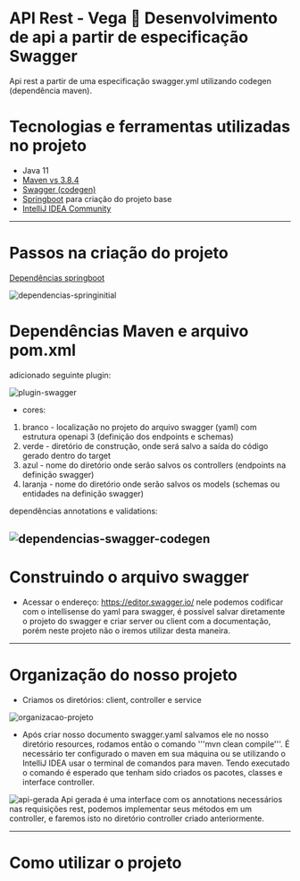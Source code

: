# API Rest - Vega 🤖 Desenvolvimento de api a partir de especificação Swagger

Api rest a partir de uma especificação swagger.yml utilizando codegen (dependência maven).

# Tecnologias e ferramentas utilizadas no projeto
- Java 11
- [Maven vs 3.8.4](https://maven.apache.org/download.cgi)
- [Swagger (codegen)](https://swagger.io/docs/open-source-tools/swagger-codegen/)
- [Springboot](https://start.spring.io/) para criação do projeto base
- [IntelliJ IDEA Community](https://www.jetbrains.com/pt-br/idea/download/)
---
# Passos na criação do projeto
[Dependências springboot](https://start.spring.io/)

![dependencias-springinitial](https://user-images.githubusercontent.com/83174570/150195134-532b726d-b2bb-4567-9df7-243d47db311f.png)

# Dependências Maven e arquivo pom.xml
adicionado seguinte plugin:

![plugin-swagger](https://user-images.githubusercontent.com/83174570/150149260-a8a6fba6-537c-4bc2-9b1f-d69567fa79d4.png)
- cores:
1. branco - localização no projeto do arquivo swagger (yaml) com estrutura openapi 3 (definição dos endpoints e schemas)
2. verde - diretório de construção, onde será salvo a saída do código gerado dentro do target
3. azul - nome do diretório onde serão salvos os controllers (endpoints na definição swagger)
4. laranja - nome do diretório onde serão salvos os models (schemas ou entidades na definição swagger)

dependências annotations e validations:

![dependencias-swagger-codegen](https://user-images.githubusercontent.com/83174570/150150750-77967fc6-47db-4208-ab20-1bcc7234bf26.png)
---
# Construindo o arquivo swagger

- Acessar o endereço: https://editor.swagger.io/ nele podemos codificar com o intellisense do yaml para swagger, é possível salvar diretamente o projeto do swagger e criar server ou client com a documentação, porém neste projeto não o iremos utilizar desta maneira.
---
# Organização do nosso projeto
- Criamos os diretórios: client, controller e service

![organizacao-projeto](https://user-images.githubusercontent.com/83174570/150166643-da6736ec-264b-42b7-a4f0-d8bc3d900138.png)

- Após criar nosso documento swagger.yaml salvamos ele no nosso diretório resources, rodamos então o comando '''mvn clean compile'''. É necessário ter configurado o maven em sua máquina ou se utilizando o IntelliJ IDEA usar o terminal de comandos para maven. Tendo executado o comando é esperado que tenham sido criados os pacotes, classes e interface controller.

![api-gerada](https://user-images.githubusercontent.com/83174570/150184487-bb2c2bd1-331c-451e-a1b4-582a40aecdd0.png)
Api gerada é uma interface com os annotations necessários nas requisições rest, podemos implementar seus métodos em um controller, e faremos isto no diretório controller criado anteriormente.


---
# Como utilizar o projeto

